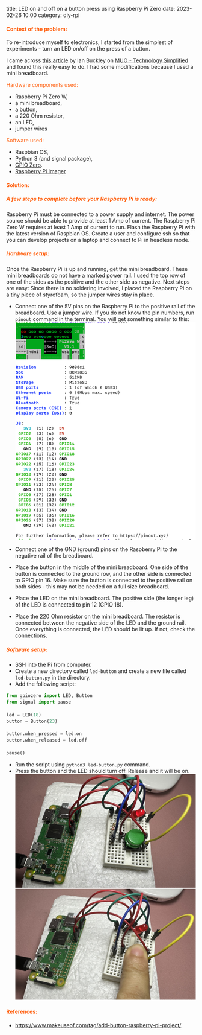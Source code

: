 title: LED on and off on a button press using Raspberry Pi Zero
date: 2023-02-26 10:00
category: diy-rpi

#### <span style="color:#ff5f0e">Context of the problem:</span>
To re-introduce myself to electronics, I started from the simplest of experiments - turn an LED on/off on the press of a button.

I came across [this article](https://www.makeuseof.com/tag/add-button-raspberry-pi-project/) by Ian Buckley on [MUO - Technology Simplified](https://www.makeuseof.com/) and found this really easy to do.
I had some modifications because I used a mini breadboard.

<span style="color:#ff5f0e">Hardware components used:</span>

- Raspberry Pi Zero W, 
- a mini breadboard,
- a button,
- a 220 Ohm resistor,
- an LED,
- jumper wires

<span style="color:#ff5f0e">Software used:</span>

- Raspbian OS,
- Python 3 (and signal package),
- [GPIO Zero](https://gpiozero.readthedocs.io/en/stable/).
- [Raspberry Pi Imager](https://www.raspberrypi.org/software/)

#### <span style="color:#ff5f0e">Solution:</span>

##### <span style="color:#ff5f0e">A few steps to complete before your Raspberry Pi is ready:</span>

Raspberry Pi must be connected to a power supply and internet. The power source should be able to provide at least 1 Amp of current. The Raspberry Pi Zero W requires at least 1 Amp of current to run.
Flash the Raspberry Pi with the latest version of Raspbian OS. Create a user and configure ssh so that you can develop projects on a laptop and connect to Pi in headless mode.

##### <span style="color:#ff5f0e">Hardware setup:</span>

Once the Raspberry Pi is up and running, get the mini breadboard. These mini breadboards do not have a marked power rail. I used the top row of one of the sides as the positive and the other side as negative.
Next steps are easy:
Since there is no soldering involved, I placed the Raspberry Pi on a tiny piece of styrofoam, so the jumper wires stay in place.

- Connect one of the 5V pins on the Raspberry Pi to the positive rail of the breadboard. Use a jumper wire. If you do not know the pin numbers, run `pinout` command in the terminal. You will get something similar to this:
![pinout-pi-zero.png](../images/pinout-pi-zero.png)

- Connect one of the GND (ground) pins on the Raspberry Pi to the negative rail of the breadboard.
- Place the button in the middle of the mini breadboard. One side of the button is connected to the ground row, and the other side is connected to GPIO pin 16. Make sure the button is connected to the positive rail on both sides - this may not be needed on a full size breadboard.
- Place the LED on the mini breadboard. The positive side (the longer leg) of the LED is connected to pin 12 (GPIO 18).
- Place the 220 Ohm resistor on the mini breadboard. The resistor is connected between the negative side of the LED and the ground rail.
Once everything is connected, the LED should be lit up. If not, check the connections.

##### <span style="color:#ff5f0e">Software setup:</span>

- SSH into the Pi from computer.
- Create a new directory called `led-button` and create a new file called `led-button.py` in the directory. 
- Add the following script:
``` python
from gpiozero import LED, Button
from signal import pause

led = LED(18)
button = Button(23)

button.when_pressed = led.on
button.when_released = led.off

pause()
```

- Run the script using `python3 led-button.py` command.
- Press the button and the LED should turn off. Release and it will be on.
  ![led-on](../images/led-on.jpg)
  ![led-off](../images/press-led-off.jpg)

#### <span style="color:#ff5f0e">References:</span>
- https://www.makeuseof.com/tag/add-button-raspberry-pi-project/
